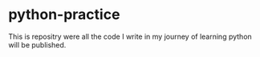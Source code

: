 # python-practice

This is repositry were all the code I write in my journey of learning python will be published.

